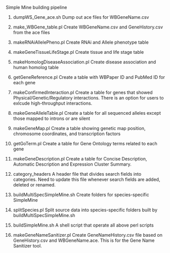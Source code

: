 Simple Mine building pipeline

1. dumpWS_Gene_ace.sh
Dump out ace files for WBGeneName.csv

2. make_WBGene_table.pl
Create WBGeneName.csv and GeneHistory.csv from the ace files

3. makeRNAiAllelePheno.pl
Create RNAi and Allele phenotype table

4. makeGeneTissueLifeStage.pl
Create tissue and life stage table 

5. makeHomologDiseaseAssociation.pl
Create disease association and human homolog table

6. getGeneReference.pl
Create a table with WBPaper ID and PubMed ID for each gene

7. makeConfirmedInteraction.pl
Create a table for genes that showed Physical/Genetic/Regulatory interactions. There is an option for users to exlcude high-throughput interactions.

8. makeGeneAlleleTable.pl
Create a table for all sequenced alleles except those mapped to introns or are silent

9. makeGeneMap.pl
Create a table showing genetic map position, chromosome coordinates, and transcription factors

10. getGoTerm.pl
Create a table for Gene Ontology terms related to each gene

11. makeGeneDescription.pl
Create a table for Concise Description, Automatic Description and Expression Cluster Summary.

12. category_headers
A header file that divides search fields into categories. Need to update this file whenever search fields are added, deleted or renamed.

13. buildMultiSpecSimpleMine.sh
Create folders for species-specific SimpleMine

14. splitSpecies.pl
Split source data into species-specific folders built by buildMultiSpecSimpleMine.sh

15. buildSimpleMine.sh
A shell script that operate all above perl scripts

16. makeGeneNameSanitizer.pl
Create GeneNameHistory.csv file based on GeneHistory.csv and WBGeneName.ace. This is for the Gene Name Sanitizer tool. 
